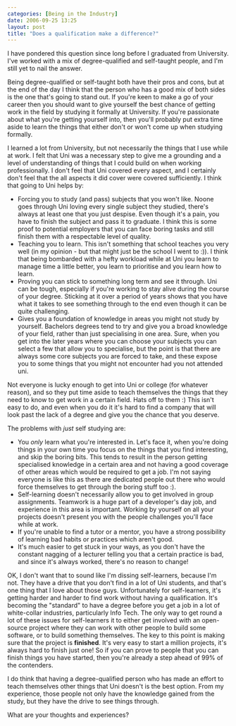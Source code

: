 ```yaml
---
categories: [Being in the Industry]
date: 2006-09-25 13:25
layout: post
title: "Does a qualification make a difference?"
---
```

I have pondered this question since long before I graduated from University. I've worked with a mix of degree-qualified and self-taught people, and I'm still yet to nail the answer.

Being degree-qualified or self-taught both have their pros and cons, but at the end of the day I think that the person who has a good mix of both sides is the one that's going to stand out. If you're keen to make a go of your career then you should want to give yourself the best chance of getting work in the field by studying it formally at University. If you're passionate about what you're getting yourself into, then you'll probably put extra time aside to learn the things that either don't or won't come up when studying formally.

I learned a lot from University, but not necessarily the things that I use while at work. I felt that Uni was a necessary step to give me a grounding and a level of understanding of things that I could build on when working professionally. I don't feel that Uni covered every aspect, and I certainly don't feel that the all aspects it did cover were covered sufficiently. I think that going to Uni helps by:
<ul><li>Forcing you to study (and pass) subjects that you won't like. Noone goes through Uni loving every single subject they studied, there's always at least one that you just despise. Even though it's a pain, you have to finish the subject and pass it to graduate. I think this is some proof to potential employers that you can face boring tasks and still finish them with a respectable level of quality.</li><li>Teaching you to learn. This isn't something that school teaches you very well (in my opinion - but that might just be the school I went to :)). I think that being bombarded with a hefty workload while at Uni you learn to manage time a little better, you learn to prioritise and you learn how to learn.</li><li>Proving you can stick to something long term and see it through. Uni can be tough, especially if you're working to stay alive during the course of your degree. Sticking at it over a period of years shows that you have what it takes to see something through to the end even though it can be quite challenging.</li><li>Gives you a foundation of knowledge in areas you might not study by yourself. Bachelors degrees tend to try and give you a broad knowledge of your field, rather than just specialising in one area. Sure, when you get into the later years where you can choose your subjects you can select a few that allow you to specialise, but the point is that there are always some core subjects you are forced to take, and these expose you to some things that you might not encounter had you not attended uni.</li></ul>Not everyone is lucky enough to get into Uni or college (for whatever reason), and so they put time aside to teach themselves the things that they need to know to get work in a certain field. Hats off to them :) This isn't easy to do, and even when you do it it's hard to find a company that will look past the lack of a degree and give you the chance that you deserve.

The problems with <em>just</em> self studying are:<ul><li>You <em>only</em> learn what you're interested in. Let's face it, when you're doing things in your own time you focus on the things that you find interesting, and skip the boring bits. This tends to result in the person getting specialised knowledge in a certain area and not having a good coverage of other areas which would be required to get a job. I'm not saying everyone is like this as there are dedicated people out there who would force themselves to get through the boring stuff too :).</li><li>Self-learning doesn't necessarily allow you to get involved in group assignments. Teamwork is a huge part of a developer's day job, and experience in this area is important. Working by yourself on all your projects doesn't present you with the people challenges you'll face while at work.</li><li>If you're unable to find a tutor or a mentor, you have a strong possibility of learning bad habits or practices which aren't good.</li><li>It's much easier to get stuck in your ways, as you don't have the constant nagging of a lecturer telling you that a certain practice is bad, and since it's always worked, there's no reason to change!</li></ul>

OK, I don't want that to sound like I'm dissing self-learners, because I'm not. They have a drive that you don't find in a lot of Uni students, and that's one thing that I love about those guys. Unfortunately for self-learners, it's getting harder and harder to find work without having a qualification. It's becoming the "standard" to have a degree before you get a job in a lot of white-collar industries, particularly Info Tech. The only way to get round a lot of these issues for self-learners it to either get involved with an open-source project where they can work with other people to build some software, or to build something themselves. The key to this point is making sure that the project is <strong>finished</strong>. It's very easy to start a million projects, it's always hard to finish just one! So if you can prove to people that you can finish things you have started, then you're already a step ahead of 99% of the contenders.

I do think that having a degree-qualified person who has made an effort to teach themselves other things that Uni doesn't is the best option. From my experience, those people not only have the knowledge gained from the study, but they have the drive to see things through.

What are your thoughts and experiences?

